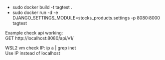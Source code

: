 * sudo docker build -t tagtest .
* sudo docker run -d -e DJANGO_SETTINGS_MODULE=stocks_products.settings -p 8080:8000 tagtest

Example check api working:  
GET http://localhost:8080/api/v1/

WSL2 vm check IP: 
ip a | grep inet  
Use IP instead of localhost 

